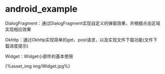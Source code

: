 # android_example

DialogFragment：通过DialogFragment实现自定义的弹窗效果，并根据点击区域实现相应效果

Okhttp：通过Okhttp实现简单的get、post请求，以及实现文件下载功能(文件下载进度提示)

Widget：Widget小部件的基本使用

{%asset_img img/Widget.jpg%}



